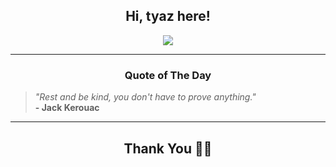 <h2 align="center"> Hi, tyaz here!</h2>

<p align="center">
<a href="https://github.com/tyazx" alt="github streak"><img src="https://dvst-streak.herokuapp.com/?user=tyazx&theme=tokyonight&fire=DD472C"></a>
</p>

<hr>
<h3 align="center">Quote of The Day</h3>
<p align="center">
<blockquote>
<i>"Rest and be kind, you don't have to prove anything."</i>
<br>
<b>- Jack Kerouac</b>
</blockquote>
</p>


<hr>
<h2 align="center">Thank You 🙏🏼</h2>
